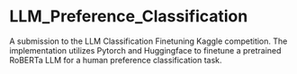 # LLM_Preference_Classification
A submission to the LLM Classification Finetuning Kaggle competition. The implementation utilizes Pytorch and Huggingface to finetune a pretrained RoBERTa LLM for a human preference classification task.

